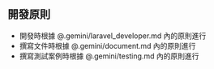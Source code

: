 ## 開發原則

- 開發時根據 @.gemini/laravel_developer.md 內的原則進行
- 撰寫文件時根據 @.gemini/document.md 內的原則進行
- 撰寫測試案例時根據 @.gemini/testing.md 內的原則進行
